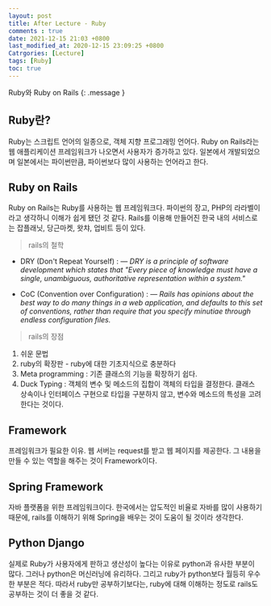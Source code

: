 ```yaml
---
layout: post
title: After Lecture - Ruby
comments : true
date: 2021-12-15 21:03 +0800
last_modified_at: 2020-12-15 23:09:25 +0800
Catrgories: [Lecture]
tags: [Ruby]
toc: true
---
```


Ruby와 Ruby on Rails
{: .message }



## Ruby란?

Ruby는 스크립트 언어의 일종으로, 객체 지향 프로그래밍 언어다.
Ruby on Rails라는 웹 애플리케이션 프레임워크가 나오면서 사용자가 증가하고 있다.
일본에서 개발되었으며 일본에서는 파이썬만큼, 파이썬보다 많이 사용하는 언어라고 한다.



## Ruby on Rails

Ruby on Rails는 Ruby를 사용하는 웹 프레임워크다. 파이썬의 장고, PHP의 라라벨이라고 생각하니 이해가 쉽게 됐던 것 같다.
Rails를 이용해 만들어진 한국 내의 서비스로는 잡플래닛, 당근마켓, 왓챠, 업비트 등이 있다.


> rails의 철학

- DRY (Don't Repeat Yourself)
: <cite>&mdash; DRY is a principle of software development which states that "Every piece of knowledge must have a single, unambiguous, authoritative representation within a system." </cite>

- CoC (Convention over Configuration)
: <cite>&mdash; Rails has opinions about the best way to do many things in a web application, and defaults to this set of conventions, rather than require that you specify minutiae through endless configuration files. </cite>


> rails의 장점

1. 쉬운 문법
2. ruby의 확장판 - ruby에 대한 기초지식으로 충분하다
3. Meta programming : 기존 클래스의 기능을 확장하기 쉽다.
4. Duck Typing : 객체의 변수 및 메소드의 집합이 객체의 타입을 결정한다.
클래스 상속이나 인터페이스 구현으로 타입을 구분하지 않고, 변수와 메소드의 특성을 고려한다는 것이다.



## Framework

프레임워크가 필요한 이유.
웹 서버는 request를 받고 웹 페이지를 제공한다. 그 내용을 만들 수 있는 역할을 해주는 것이 Framework이다.


## Spring Framework

자바 플랫폼을 위한 프레임워크이다. 
한국에서는 압도적인 비율로 자바를 많이 사용하기 때문에, rails를 이해하기 위해 Spring을 배우는 것이 도움이 될 것이라 생각한다.


## Python Django

실제로 Ruby가 사용자에게 판하고 생산성이 높다는 이유로 python과 유사한 부분이 많다. 그러나 python은 머신러닝에 유리하다. 그리고 ruby가 python보다 월등히 우수한 부분은 적다. 따라서 ruby만 공부하기보다는, ruby에 대해 이해하는 정도로 rails도 공부하는 것이 더 좋을 것 같다.

